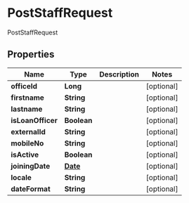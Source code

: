 

# PostStaffRequest

PostStaffRequest
## Properties

Name | Type | Description | Notes
------------ | ------------- | ------------- | -------------
**officeId** | **Long** |  |  [optional]
**firstname** | **String** |  |  [optional]
**lastname** | **String** |  |  [optional]
**isLoanOfficer** | **Boolean** |  |  [optional]
**externalId** | **String** |  |  [optional]
**mobileNo** | **String** |  |  [optional]
**isActive** | **Boolean** |  |  [optional]
**joiningDate** | [**Date**](Date.md) |  |  [optional]
**locale** | **String** |  |  [optional]
**dateFormat** | **String** |  |  [optional]



